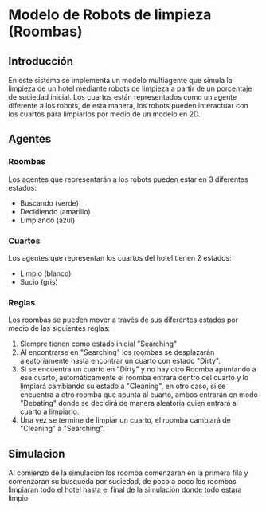# Modelo de Robots de limpieza (Roombas)
## Introducción
En este sistema se implementa un modelo multiagente que simula la limpieza de un hotel mediante robots de limpieza
a partir de un porcentaje de suciedad inicial. Los cuartos están representados como un agente diferente a los 
robots, de esta manera, los robots pueden interactuar con los cuartos para limpiarlos por medio de un modelo en 2D.

## Agentes
### Roombas
Los agentes que representarán a los robots pueden estar en 3 diferentes estados:
- Buscando (verde)
- Decidiendo (amarillo)
- Limpiando (azul)

### Cuartos
Los agentes que representan los cuartos del hotel tienen 2 estados:
- Limpio (blanco)
- Sucio (gris)

### Reglas
Los roombas se pueden mover a través de sus diferentes estados por medio de las siguientes reglas:
1. Siempre tienen como estado inicial "Searching"
2. Al encontrarse en "Searching" los roombas se desplazarán aleatoriamente hasta encontrar un cuarto con estado "Dirty".
3. Si se encuentra un cuarto en "Dirty" y no hay otro Roomba apuntando a ese cuarto, automáticamente el roomba entrara
    dentro del cuarto y lo limpiará cambiando su estado a "Cleaning", en otro caso, si se encuentra a otro roomba que
    apunta al cuarto, ambos entrarán en modo "Debating" donde se decidirá de manera aleatoria quien entrará al cuarto a
    limpiarlo.
4. Una vez se termine de limpiar un cuarto, el roomba cambiará de "Cleaning" a "Searching".

## Simulacion
Al comienzo de la simulacion los roomba comenzaran en la primera fila y comenzaran su busqueda por suciedad, de poco a poco los roombas limpiaran todo el hotel hasta el final de la simulacion donde todo estara limpio 

